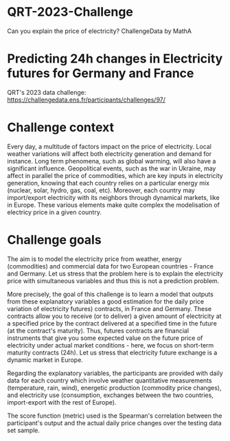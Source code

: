 # QRT-2023-Challenge
Can you explain the price of electricity? ChallengeData by MathA


# Predicting 24h changes in Electricity futures for Germany and France
QRT's 2023 data challenge: https://challengedata.ens.fr/participants/challenges/97/

# Challenge context

Every day, a multitude of factors impact on the price of electricity. Local weather variations will affect both electricity generation and demand for instance. Long term phenomena, such as global warming, will also have a significant influence. Geopolitical events, such as the war in Ukraine, may affect in parallel the price of commodities, which are key inputs in electricity generation, knowing that each country relies on a particular energy mix (nuclear, solar, hydro, gas, coal, etc). Moreover, each country may import/export electricity with its neighbors through dynamical markets, like in Europe. These various elements make quite complex the modelisation of electricy price in a given country.

# Challenge goals

The aim is to model the electricity price from weather, energy (commodities) and commercial data for two European countries - France and Germany. Let us stress that the problem here is to explain the electricity price with simultaneous variables and thus this is not a prediction problem.

More precisely, the goal of this challenge is to learn a model that outputs from these explanatory variables a good estimation for the daily price variation of electricity futures) contracts, in France and Germany. These contracts allow you to receive (or to deliver) a given amount of electricity at a specified price by the contract delivered at a specified time in the future (at the contract's maturity). Thus, futures contracts are financial instruments that give you some expected value on the future price of electricity under actual market conditions - here, we focus on short-term maturity contracts (24h). Let us stress that electricity future exchange is a dynamic market in Europe.

Regarding the explanatory variables, the participants are provided with daily data for each country which involve weather quantitative measurements (temperature, rain, wind), energetic production (commodity price changes), and electricity use (consumption, exchanges between the two countries, import-export with the rest of Europe).

The score function (metric) used is the Spearman's correlation between the participant's output and the actual daily price changes over the testing data set sample.
